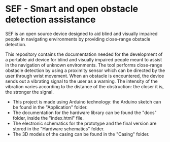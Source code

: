 # SEF - Smart and open obstacle detection assistance
SEF is an open source device designed to aid blind and visually impaired people in navigating environments by providing close-range obstacle detection.

This repository contains the documentation needed for the development of a portable aid device for blind and visually impaired people meant to assist in the navigation of unknown environments.
The tool performs close-range obstacle detection by using a proximity sensor which can be directed by the user through wrist movement.
When an obstacle is encountered, the device sends out a vibrating signal to the user as a warning. The intensity of the vibration varies according to the distance of the obstruction: the closer it is, the stronger the signal. 

- This project is made using Arduino technology: the Arduino sketch can be found in the "Application" folder. 
- The documentation for the hardware library can be found the "docs" folder, inside the "index.html" file.
- The electronic schematics for the prototype and the final version are stored in the "Hardware schematics" folder.
- The 3D models of the casing can be found in the "Casing" folder. 




